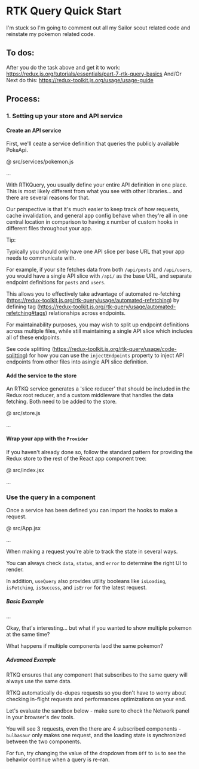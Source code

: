 # RTK Query Quick Start

I'm stuck so I'm going to comment out all my Sailor scout related code and reinstate my pokemon related code.

## To dos:
After you do the task above and get it to work: https://redux.js.org/tutorials/essentials/part-7-rtk-query-basics
And/Or Next do this: https://redux-toolkit.js.org/usage/usage-guide

## Process:

### 1. Setting up your store and API service

#### Create an API service

First, we'll ceate a service definition that queries the publicly available PokeApi.

@ src/services/pokemon.js

...

With RTKQuery, you usually define your entire API definition in one place.
This is most likely different from what you see with other libraries... and there are several reasons for that.

Our perspective is that it's much easier to keep track of how requests, cache invalidation, and general app config behave when they're all in one central location in comparison to having x number of custom hooks in different files throughout your app.

Tip:

Typically you should only have one API slice per base URL that your app needs to communicate with.

For example, if your site fetches data from both `/api/posts` and `/api/users`, you would have a single API slice with `/api/` as the base URL, and separate endpoint definitions for `posts` and `users`.

This allows you to effectively take advantage of automated re-fetching (https://redux-toolkit.js.org/rtk-query/usage/automated-refetching) by defining tag (https://redux-toolkit.js.org/rtk-query/usage/automated-refetching#tags) relationships across endpoints.

For maintainability purposes, you may wish to split up endpoint definitions across multiple files, while still maintaining a single API slice which includes all of these endpoints.

See code splitting (https://redux-toolkit.js.org/rtk-query/usage/code-splitting) for how you can use the `injectEndpoints` property to inject API endpoints from other files into asingle API slice definition.

#### Add the service to the store

An RTKQ service generates a 'slice reducer' that should be included in the Redux root reducer, and a custom middleware that handles the data fetching. Both need to be added to the store.

@ src/store.js

...

#### Wrap your app with the `Provider`

If you haven't already done so, follow the standard pattern for providing the Redux store to the rest of the React app component tree:

@ src/index.jsx

...

### Use the query in a component

Once a service has been defined you can import the hooks to make a request.

@ src/App.jsx

...

When making a request you're able to track the state in several ways.

You can always check `data`, `status`, and `error` to determine the right UI to render.

In addition, `useQuery` also provides utility booleans like `isLoading`, `isFetching`, `isSuccess`, and `isError` for the latest request.

##### Basic Example

...

Okay, that's interesting... but what if you wanted to show multiple pokemon at the same time?

What happens if multiple components laod the same pokemon?

##### Advanced Example

RTKQ ensures that any component that subscribes to the same query will always use the same data.

RTKQ automatically de-dupes requests so you don't have to worry about checking in-flight requests and performances optimizations on your end.

Let's evaluate the sandbox below - make sure to check the Network panel in your browser's dev tools.

You will see 3 requests, even tho there are 4 subscribed components - `bulbasaur` only makes one request, and the loading state is synchronized between the two components.

For fun, try changing the value of the dropdown from  `Off` to `1s` to see the behavior continue when a query is re-ran.



